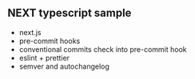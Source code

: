 ## NEXT typescript sample

* next.js
* pre-commit hooks
* conventional commits check into pre-commit hook
* eslint + prettier
* semver and autochangelog
